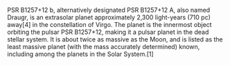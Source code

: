 PSR B1257+12 b, alternatively designated PSR B1257+12 A, also named Draugr, is an extrasolar planet approximately 2,300 light-years (710 pc) away[4] in the constellation of Virgo. The planet is the innermost object orbiting the pulsar PSR B1257+12, making it a pulsar planet in the dead stellar system. It is about twice as massive as the Moon, and is listed as the least massive planet (with the mass accurately determined) known, including among the planets in the Solar System.[1] 